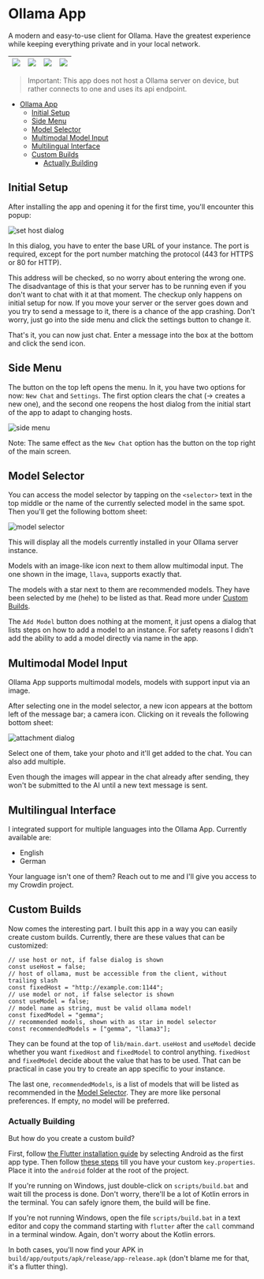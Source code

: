 # Ollama App

A modern and easy-to-use client for Ollama. Have the greatest experience while keeping everything private and in your local network.

| ![](assets/screenshots/img1_framed.png) | ![](assets/screenshots/img2_framed.png) | ![](assets/screenshots/img3_framed.png) | ![](assets/screenshots/img4_framed.png) |
|-|-|-|-|

> Important: This app does not host a Ollama server on device, but rather connects to one and uses its api endpoint.

- [Ollama App](#ollama-app)
  - [Initial Setup](#initial-setup)
  - [Side Menu](#side-menu)
  - [Model Selector](#model-selector)
  - [Multimodal Model Input](#multimodal-model-input)
  - [Multilingual Interface](#multilingual-interface)
  - [Custom Builds](#custom-builds)
    - [Actually Building](#actually-building)

## Initial Setup

After installing the app and opening it for the first time, you'll encounter this popup:

![set host dialog](assets/screenshots/other/s01.png)

In this dialog, you have to enter the base URL of your instance. The port is required, except for the port number matching the protocol (443 for HTTPS or 80 for HTTP).

This address will be checked, so no worry about entering the wrong one. The disadvantage of this is that your server has to be running even if you don't want to chat with it at that moment. The checkup only happens on initial setup for now. If you move your server or the server goes down and you try to send a message to it, there is a chance of the app crashing. Don't worry, just go into the side menu and click the settings button to change it.

That's it, you can now just chat. Enter a message into the box at the bottom and click the send icon.

## Side Menu

The button on the top left opens the menu. In it, you have two options for now: `New Chat` and `Settings`. The first option clears the chat (-> creates a new one), and the second one reopens the host dialog from the initial start of the app to adapt to changing hosts.

![side menu](assets/screenshots/other/s02.png)

Note: The same effect as the `New Chat` option has the button on the top right of the main screen.


## Model Selector

You can access the model selector by tapping on the `<selector>` text in the top middle or the name of the currently selected model in the same spot. Then you'll get the following bottom sheet:

![model selector](assets/screenshots/other/s03.png)

This will display all the models currently installed in your Ollama server instance.

Models with an image-like icon next to them allow multimodal input. The one shown in the image, `llava`, supports exactly that.

The models with a star next to them are recommended models. They have been selected by me (hehe) to be listed as that. Read more under [Custom Builds](#custom-builds).

The `Add Model` button does nothing at the moment, it just opens a dialog that lists steps on how to add a model to an instance. For safety reasons I didn't add the ability to add a model directly via name in the app.

## Multimodal Model Input

Ollama App supports multimodal models, models with support input via an image.

After selecting one in the model selector, a new icon appears at the bottom left of the message bar; a camera icon. Clicking on it reveals the following bottom sheet:

![attachment dialog](assets/screenshots/other/s04.png)

Select one of them, take your photo and it'll get added to the chat. You can also add multiple.

Even though the images will appear in the chat already after sending, they won't be submitted to the AI until a new text message is sent.

## Multilingual Interface

I integrated support for multiple languages into the Ollama App. Currently available are:

- English
- German

Your language isn't one of them? Reach out to me and I'll give you access to my Crowdin project.

## Custom Builds

Now comes the interesting part. I built this app in a way you can easily create custom builds. Currently, there are these values that can be customized:

```
// use host or not, if false dialog is shown
const useHost = false;
// host of ollama, must be accessible from the client, without trailing slash
const fixedHost = "http://example.com:1144";
// use model or not, if false selector is shown
const useModel = false;
// model name as string, must be valid ollama model!
const fixedModel = "gemma";
// recommended models, shown with as star in model selector
const recommendedModels = ["gemma", "llama3"];
```

They can be found at the top of `lib/main.dart`. `useHost` and `useModel` decide whether you want `fixedHost` and `fixedModel` to control anything. `fixedHost` and `fixedModel` decide about the value that has to be used. That can be practical in case you try to create an app specific to your instance.

The last one, `recommendedModels`, is a list of models that will be listed as recommended in the [Model Selector](#model-selector). They are more like personal preferences. If empty, no model will be preferred.

### Actually Building

But how do you create a custom build?

First, follow [the Flutter installation guide](https://docs.flutter.dev/get-started/install) by selecting Android as the first app type. Then follow [these steps](https://docs.flutter.dev/deployment/android#signing-the-app) till you have your custom `key.properties`. Place it into the `android` folder at the root of the project.

If you're running on Windows, just double-click on `scripts/build.bat` and wait till the process is done. Don't worry, there'll be a lot of Kotlin errors in the terminal. You can safely ignore them, the build will be fine.

If you're not running Windows, open the file `scripts/build.bat` in a text editor and copy the command starting with `flutter` after the `call` command in a terminal window. Again, don't worry about the Kotlin errors.

In both cases, you'll now find your APK in `build/app/outputs/apk/release/app-release.apk` (don't blame me for that, it's a flutter thing).